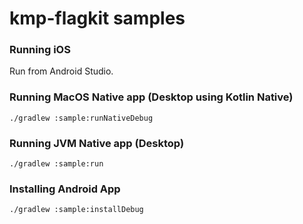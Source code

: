 # kmp-flagkit samples

### Running iOS
Run from Android Studio.

### Running MacOS Native app (Desktop using Kotlin Native)
```shell
./gradlew :sample:runNativeDebug
```

### Running JVM Native app (Desktop)
```shell
./gradlew :sample:run
```

### Installing Android App
```shell
./gradlew :sample:installDebug
```
